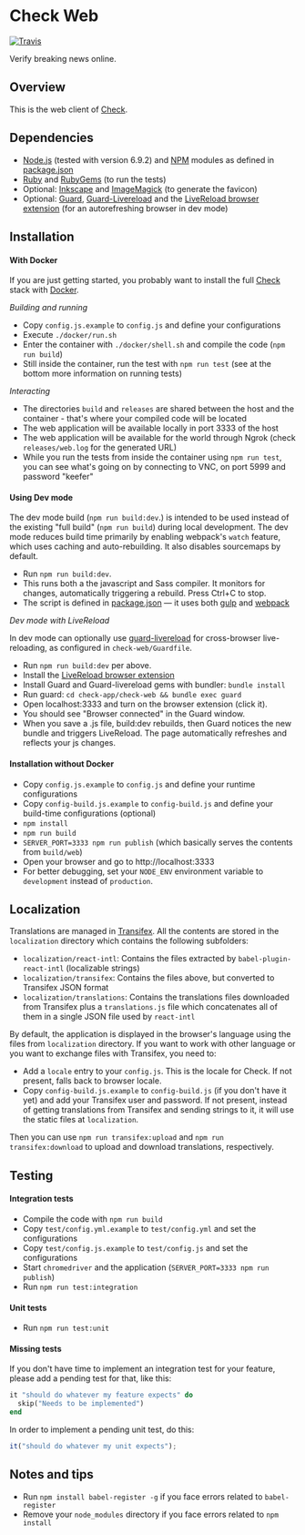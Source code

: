# Check Web

[![Travis](https://travis-ci.org/meedan/check-web.svg?branch=develop)](https://travis-ci.org/meedan/check-web/)

Verify breaking news online.

## Overview

This is the web client of [Check](https://github.com/meedan/check).

## Dependencies

* [Node.js](https://nodejs.org/en/ "Node.js") (tested with version 6.9.2) and [NPM](https://www.npmjs.com/ "npm") modules as defined in [package.json]()
* [Ruby](https://www.ruby-lang.org/en/downloads/ "Download Ruby") and [RubyGems](https://rubygems.org/ "RubyGems.org | your community gem host") (to run the tests)
* Optional: [Inkscape](https://inkscape.org/en/ "Draw Freely | Inkscape") and [ImageMagick](https://www.imagemagick.org/script/index.php "Convert, Edit, Or Compose Bitmap Images @ ImageMagick") (to generate the favicon)
* Optional: [Guard](https://github.com/guard/guard "GitHub - guard/guard: Guard is a command line tool to easily handle events on file system modifications."), [Guard-Livereload](https://github.com/guard/guard-livereload "GitHub - guard/guard-livereload: Guard::LiveReload automatically reload your browser when files are modified.") and the [LiveReload browser extension](http://livereload.com/extensions/) (for an autorefreshing browser in dev mode)

## Installation

#### With Docker

If you are just getting started, you probably want to install the full [Check](https://github.com/meedan/check) stack with [Docker](https://www.docker.com/ "Docker - Build, Ship, and Run Any App, Anywhere").

*Building and running*

* Copy `config.js.example` to `config.js` and define your configurations
* Execute `./docker/run.sh`
* Enter the container with `./docker/shell.sh` and compile the code (`npm run build`)
* Still inside the container, run the test with `npm run test` (see at the bottom more information on running tests)

*Interacting*

* The directories `build` and `releases` are shared between the host and the container - that's where your compiled code will be located
* The web application will be available locally in port 3333 of the host
* The web application will be available for the world through Ngrok (check `releases/web.log` for the generated URL)
* While you run the tests from inside the container using `npm run test`, you can see what's going on by connecting to VNC, on port 5999 and password "keefer"

#### Using Dev mode

The dev mode build (`npm run build:dev`.) is intended to be used instead of the existing "full build" (`npm run build`) during local development. The dev mode reduces build time primarily by enabling webpack's `watch` feature, which uses caching and auto-rebuilding. It also disables sourcemaps by default.

* Run `npm run build:dev`.
* This runs both a the javascript and Sass compiler. It monitors for changes, automatically triggering a rebuild. Press Ctrl+C to stop.
* The script is defined in [package.json]() — it uses both [gulp](http://gulpjs.com/ "gulp.js") and [webpack](https://webpack.github.io/ "webpack module bundler")

*Dev mode with LiveReload*

In dev mode can optionally use [guard-livereload](https://github.com/guard/guard-livereload) for cross-browser live-reloading, as configured in `check-web/Guardfile`.

* Run `npm run build:dev` per above.
* Install the [LiveReload browser extension](http://livereload.com/extensions/)
* Install Guard and Guard-livereload gems with bundler: `bundle install`
* Run guard: `cd check-app/check-web && bundle exec guard`
* Open localhost:3333 and turn on the browser extension (click it).
* You should see "Browser connected" in the Guard window.
* When you save a .js file, build:dev rebuilds, then Guard notices the new bundle and triggers LiveReload. The page automatically refreshes and reflects your js changes.

#### Installation without Docker

* Copy `config.js.example` to `config.js` and define your runtime configurations
* Copy `config-build.js.example` to `config-build.js` and define your build-time configurations (optional)
* `npm install`
* `npm run build`
* `SERVER_PORT=3333 npm run publish` (which basically serves the contents from `build/web`)
* Open your browser and go to http://localhost:3333
* For better debugging, set your `NODE_ENV` environment variable to `development` instead of `production`.

## Localization

Translations are managed in [Transifex](https://www.transifex.com/meedan/check-2/). All the contents are stored in the `localization` directory which contains the following subfolders:

* `localization/react-intl`: Contains the files extracted by `babel-plugin-react-intl` (localizable strings)
* `localization/transifex`: Contains the files above, but converted to Transifex JSON format
* `localization/translations`: Contains the translations files downloaded from Transifex plus a `translations.js` file which concatenates all of them in a single JSON file used by `react-intl`

By default, the application is displayed in the browser's language using the files from `localization` directory. If you want to work with other language or you want to exchange files with Transifex, you need to:

* Add a `locale` entry to your `config.js`. This is the locale for Check. If not present, falls back to browser locale.
* Copy `config-build.js.example` to `config-build.js` (if you don't have it yet) and add your Transifex user and password. If not present, instead of getting translations from Transifex and sending strings to it, it will use the static files at `localization`.

Then you can use `npm run transifex:upload` and `npm run transifex:download` to upload and download translations, respectively.

## Testing

#### Integration tests

* Compile the code with `npm run build`
* Copy `test/config.yml.example` to `test/config.yml` and set the configurations
* Copy `test/config.js.example` to `test/config.js` and set the configurations
* Start `chromedriver` and the application (`SERVER_PORT=3333 npm run publish`)
* Run `npm run test:integration`

#### Unit tests

* Run `npm run test:unit`

#### Missing tests

If you don't have time to implement an integration test for your feature, please add a pending test for that, like this:

```ruby
it "should do whatever my feature expects" do
  skip("Needs to be implemented")
end
```

In order to implement a pending unit test, do this:

```javascript
it("should do whatever my unit expects");
```

## Notes and tips

* Run `npm install babel-register -g` if you face errors related to `babel-register`
* Remove your `node_modules` directory if you face errors related to `npm install`
